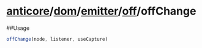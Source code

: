 # [anticore](../../../../../../#reference)/[dom](../../../#reference)/[emitter](../../#reference)/[off](../#reference)/<a name="reference">offChange</a>

##Usage

```js
offChange(node, listener, useCapture)
```